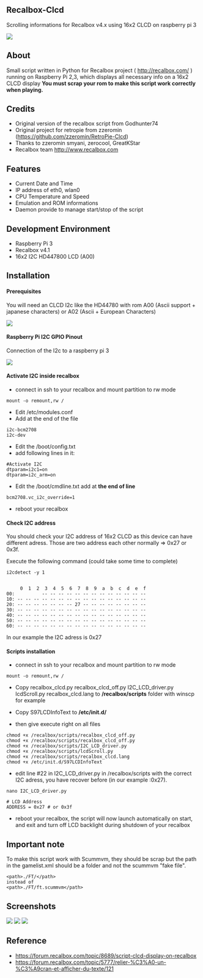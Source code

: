 ## Recalbox-Clcd
Scrolling informations for Recalbox v4.x using 16x2 CLCD on raspberry pi 3

<img src="http://i.imgur.com/CGAyTAlm.jpg">

## About
Small script written in Python for Recalbox project ( http://recalbox.com/ ) 
running on Raspberry Pi 2,3, which displays all necessary info on a 16x2 CLCD display
**You must scrap your rom to make this script work correctly when playing.**

## Credits
* Original version of the recalbox script from Godhunter74
* Original project for retropie from zzeromin (https://github.com/zzeromin/RetroPie-Clcd)
* Thanks to zzeromin smyani, zerocool, GreatKStar
* Recalbox team http://www.recalbox.com

## Features
* Current Date and Time
* IP address of eth0, wlan0
* CPU Temperature and Speed
* Emulation and ROM informations
* Daemon provide to manage start/stop of the script

## Development Environment
* Raspberry Pi 3
* Recalbox v4.1
* 16x2 I2C HD447800 LCD (A00)

## Installation

#### Prerequisites

You will need an CLCD I2c like the HD44780 with rom A00 (Ascii support + japanese characters) or A02 (Ascii + European Characters)

<img src="http://i.imgur.com/YrDDhwUm.jpg">


#### Raspberry Pi I2C GPIO Pinout

Connection of the I2c to a raspberry pi 3

<img src="http://i.imgur.com/NKswbgr.png">



#### Activate I2C inside recalbox

* connect in ssh to your recalbox and mount partition to rw mode 
```
mount -o remount,rw /
```

* Edit /etc/modules.conf
* Add at the end of the file
```
i2c-bcm2708
i2c-dev
```

* Edit the /boot/config.txt
* add following lines in it:
```
#Activate I2C
dtparam=i2c1=on
dtparam=i2c_arm=on
```

* Edit the /boot/cmdline.txt
add at **the end of line**
```
bcm2708.vc_i2c_override=1
```
*  reboot your recalbox


#### Check I2C address 
You should check your I2C address of 16x2 CLCD as this device can have different adress.
Those are two address each other normally => 0x27 or 0x3f.

Execute the following command (could take some time to complete)
```
i2cdetect -y 1
```
<pre><code>
     0  1  2  3  4  5  6  7  8  9  a  b  c  d  e  f
00:          -- -- -- -- -- -- -- -- -- -- -- -- --
10: -- -- -- -- -- -- -- -- -- -- -- -- -- -- -- --
20: -- -- -- -- -- -- -- 27 -- -- -- -- -- -- -- --
30: -- -- -- -- -- -- -- -- -- -- -- -- -- -- -- --
40: -- -- -- -- -- -- -- -- -- -- -- -- -- -- -- --
50: -- -- -- -- -- -- -- -- -- -- -- -- -- -- -- --
60: -- -- -- -- -- -- -- -- -- -- -- -- -- -- -- --</code></pre>

In our example the I2C adress is 0x27

#### Scripts installation

* connect in ssh to your recalbox and mount partition to rw mode 
```
mount -o remount,rw /
```

* Copy 
        recalbox_clcd.py 
        recalbox_clcd_off.py
        I2C_LCD_driver.py
        lcdScroll.py
        recalbox_clcd.lang
    to **/recalbox/scripts** folder with winscp for example

* Copy 
        S97LCDInfoText 
    to **/etc/init.d/**
    
* then give execute right on all files

```
chmod +x /recalbox/scripts/recalbox_clcd_off.py
chmod +x /recalbox/scripts/recalbox_clcd_off.py
chmod +x /recalbox/scripts/I2C_LCD_driver.py
chmod +x /recalbox/scripts/lcdScroll.py
chmod +x /recalbox/scripts/recalbox_clcd.lang
chmod +x /etc/init.d/S97LCDInfoText
```

* edit line #22 in I2C_LCD_driver.py in /recalbox/scripts with the correct I2C adress, you have recover before (in our example :0x27).

<pre><code>nano I2C_LCD_driver.py

# LCD Address
ADDRESS = 0x27 # or 0x3f
</code></pre>

* reboot your recalbox, the script will now launch automatically on start, and exit and turn off LCD backlight during shutdown of your recalbox

## Important note

To make this script work with Scummvm, they should be scrap but the path in the gamelist.xml should be a folder and not the scummvm "fake file".
```
<path>./FT/</path>
instead of 
<path>./FT/ft.scummvm</path>
```

## Screenshots

<img src="http://i.imgur.com/PEAyQm2m.jpg">
<img src="http://i.imgur.com/fsXfArEm.jpg">
<img src="http://i.imgur.com/qesmRu6m.jpg">

## Reference

* https://forum.recalbox.com/topic/8689/script-clcd-display-on-recalbox
* https://forum.recalbox.com/topic/5777/relier-%C3%A0-un-%C3%A9cran-et-afficher-du-texte/121
